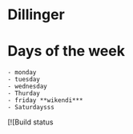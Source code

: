 # Dillinger

# Days of the week

    - monday
    - tuesday
    - wednesday
    - Thurday
    - friday **wikendi***
    - Saturdaysss


[![Build status